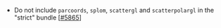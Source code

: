  - Do not include `parcoords`, `splom`, `scattergl` and `scatterpolargl` in the "strict" bundle [[#5865](https://github.com/plotly/plotly.js/pull/5865)]
